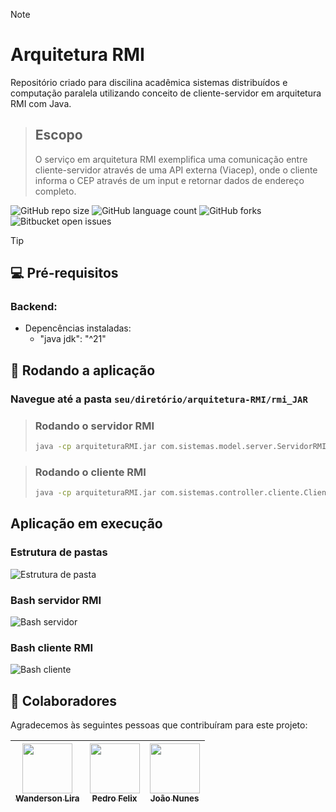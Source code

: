 
> [!NOTE]
> # Arquitetura RMI
> Repositório criado para discilina acadêmica sistemas distribuídos e computação paralela utilizando conceito de cliente-servidor em arquitetura RMI com Java.

> ## Escopo
> O serviço em arquitetura RMI exemplifica uma comunicação entre cliente-servidor através de uma API externa (Viacep), onde o cliente informa o CEP através de um input e retornar dados de endereço completo.

![GitHub repo size](https://img.shields.io/github/repo-size/wandersonlira/arquitetura-RMI?style=for-the-badge)
![GitHub language count](https://img.shields.io/github/languages/count/wandersonlira/arquitetura-RMI?style=for-the-badge)
![GitHub forks](https://img.shields.io/github/forks/wandersonlira/salvus-system?style=for-the-badge)
![Bitbucket open issues](https://img.shields.io/github/issues/wandersonlira/arquitetura-RMI?style=for-the-badge)

> [!TIP]
> ## 💻 Pré-requisitos
>
> ### Backend:
> - Depencências instaladas:
>   -  "java jdk": "^21"

## 🔄 Rodando a aplicação
### Navegue até a pasta `seu/diretório/arquitetura-RMI/rmi_JAR`

>   ### Rodando o servidor RMI
>    ```bash
>   java -cp arquiteturaRMI.jar com.sistemas.model.server.ServidorRMI   
> ```

>   ### Rodando o cliente RMI
>   ```bash
>   java -cp arquiteturaRMI.jar com.sistemas.controller.cliente.ClienteRMI   
> ```

## Aplicação em execução
### Estrutura de pastas
![Estrutura de pasta](https://github.com/user-attachments/assets/8beae3b7-4a0d-4dac-b869-1f38f339849c)
### Bash servidor RMI
![Bash servidor](https://github.com/user-attachments/assets/fbdecc86-4226-424e-a494-0a6c314b0723)
### Bash cliente RMI
![Bash cliente](https://github.com/user-attachments/assets/f44cc6ef-ab50-4e49-9f6c-76686eaa7a05)

## 🤝 Colaboradores

Agradecemos às seguintes pessoas que contribuíram para este projeto:

| [<img loading="lazy" src="https://avatars.githubusercontent.com/u/128269826?v=4" width=80><br><sub>Wanderson Lira</sub>](https://github.com/wandersonlira) |  [<img loading="lazy" src="https://avatars.githubusercontent.com/u/93714667?v=4" width=80><br><sub>Pedro Felix</sub>](https://github.com/pedrovsfelix) | [<img loading="lazy" src="https://avatars.githubusercontent.com/u/66601995?v=4" width=80><br><sub>João Nunes</sub>](https://github.com/nunesdotpy) |
| :---: | :---: | :---: |
